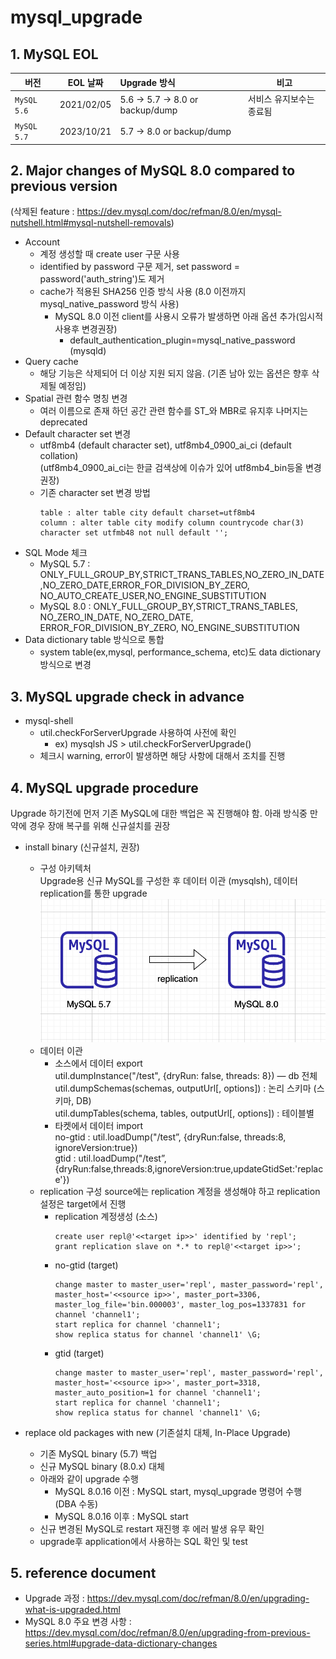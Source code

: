 # mysql_upgrade
## 1. MySQL EOL
| 버전 | EOL 날짜 | Upgrade 방식 | 비고 |
|---|:---:|:---|---|
| `MySQL 5.6` | 2021/02/05 | 5.6 -> 5.7 -> 8.0 or backup/dump | 서비스 유지보수는 종료됨 |
| `MySQL 5.7` | 2023/10/21 | 5.7 -> 8.0 or backup/dump |  |

## 2. Major changes of MySQL 8.0 compared to previous version
(삭제된 feature : https://dev.mysql.com/doc/refman/8.0/en/mysql-nutshell.html#mysql-nutshell-removals)
- Account
    - 계정 생성할 때 create user 구문 사용
    - identified by password 구문 제거, set password = password('auth_string')도 제거
    - cache가 적용된 SHA256 인증 방식 사용 (8.0 이전까지 mysql_native_password 방식 사용)
      - MySQL 8.0 이전 client를 사용시 오류가 발생하면 아래 옵션 추가(임시적 사용후 변경권장)
        - default_authentication_plugin=mysql_native_password (mysqld)
- Query cache 
    - 해당 기능은 삭제되어 더 이상 지원 되지 않음. (기존 남아 있는 옵션은 향후 삭제될 예정임)
- Spatial 관련 함수 명칭 변경
    - 여러 이름으로 존재 하던 공간 관련 함수를 ST_와 MBR로 유지후 나머지는 deprecated
- Default character set 변경
    - utf8mb4 (default character set), utf8mb4_0900_ai_ci (default collation)   
      (utf8mb4_0900_ai_ci는 한글 검색상에 이슈가 있어 utf8mb4_bin등올 변경권장)
    - 기존 character set 변경 방법   
      ```
      table : alter table city default charset=utf8mb4
      column : alter table city modify column countrycode char(3) character set utfmb48 not null default '';
      ```
- SQL Mode 체크
    - MySQL 5.7 : ONLY_FULL_GROUP_BY,STRICT_TRANS_TABLES,NO_ZERO_IN_DATE,NO_ZERO_DATE,ERROR_FOR_DIVISION_BY_ZERO,   
                  NO_AUTO_CREATE_USER,NO_ENGINE_SUBSTITUTION
    - MySQL 8.0 : ONLY_FULL_GROUP_BY,STRICT_TRANS_TABLES, NO_ZERO_IN_DATE, NO_ZERO_DATE, ERROR_FOR_DIVISION_BY_ZERO,
                  NO_ENGINE_SUBSTITUTION
- Data dictionary table 방식으로 통합
    - system table(ex,mysql, performance_schema, etc)도 data dictionary 방식으로 변경

## 3. MySQL upgrade check in advance
- mysql-shell
    - util.checkForServerUpgrade 사용하여 사전에 확인
        - ex) mysqlsh JS > util.checkForServerUpgrade()
    - 체크시 warning, error이 발생하면 해당 사항에 대해서 조치를 진행 

## 4. MySQL upgrade procedure
Upgrade 하기전에 먼저 기존 MySQL에 대한 백업은 꼭 진행해야 함. 아래 방식중 만약에 경우 장애 복구를 위해 신규설치를 권장

- install binary (신규설치, 권장)
  - 구성 아키텍처   
    Upgrade용 신규 MySQL를 구성한 후 데이터 이관 (mysqlsh), 데이터 replication를 통한 upgrade
    ![Alt text](image.png)
  - 데이터 이관 
    - 소스에서 데이터 export    
      util.dumpInstance("/test", {dryRun: false, threads: 8}) — db 전체    
      util.dumpSchemas(schemas, outputUrl[, options]) : 논리 스키마 (스키마, DB)    
      util.dumpTables(schema, tables, outputUrl[, options]) : 테이블별     
    - 타켓에서 데이터 import    
      no-gtid : util.loadDump("/test”, {dryRun:false, threads:8, ignoreVersion:true})   
      gtid : util.loadDump("/test”, {dryRun:false,threads:8,ignoreVersion:true,updateGtidSet:'replace'})  
  - replication 구성
    source에는 replication 계정을 생성해야 하고 replication 설정은 target에서 진행
    - replication 계정생성 (소스)
      ```
      create user repl@'<<target ip>>' identified by 'repl';
      grant replication slave on *.* to repl@'<<target ip>>';
      ```  
    - no-gtid (target)
      ```
      change master to master_user='repl', master_password='repl', master_host='<<source ip>>', master_port=3306, master_log_file='bin.000003', master_log_pos=1337831 for channel 'channel1';
      start replica for channel 'channel1';
      show replica status for channel 'channel1' \G;
      ```
    - gtid (target)
      ```
      change master to master_user='repl', master_password='repl', master_host='<<source ip>>', master_port=3318, master_auto_position=1 for channel 'channel1';
      start replica for channel 'channel1';
      show replica status for channel 'channel1' \G;
      ```

- replace old packages with new (기존설치 대체, In-Place Upgrade)
  - 기존 MySQL binary (5.7) 백업
  - 신규 MySQL binary (8.0.x) 대체
  - 아래와 같이 upgrade 수행
    - MySQL 8.0.16 이전 : MySQL start, mysql_upgrade 명령어 수행 (DBA 수동)
    - MySQL 8.0.16 이후 : MySQL start
  - 신규 변경된 MySQL로 restart 재진행 후 에러 발생 유무 확인
  - upgrade후 application에서 사용하는 SQL 확인 및 test   

## 5. reference document
- Upgrade 과정 : https://dev.mysql.com/doc/refman/8.0/en/upgrading-what-is-upgraded.html
- MySQL 8.0 주요 변경 사항 : https://dev.mysql.com/doc/refman/8.0/en/upgrading-from-previous-series.html#upgrade-data-dictionary-changes